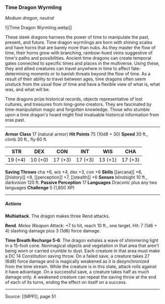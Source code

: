 ### Time Dragon Wyrmling
_Medium dragon, neutral_

![[Time Dragon Wyrmling.webp]]

These sleek dragons harness the power of time to manipulate the past, present, and future. Time dragon wyrmlings are born with shining scales and have horns that are barely more than nubs. As they master the flow of time, their horns grow with branching, rainbow-hued veins suggestive of time's paths and possibilities. Ancient time dragons can create temporal gates connected to specific times and places in the multiverse. Using these, they and allied creatures can travel anywhere in time to affect fate-determining moments or to banish threats beyond the flow of time. As a result of their ability to travel between ages, time dragons often seem unstuck from the usual flow of time and have a flexible view of what is, what was, and what will be.

Time dragons prize historical records, objects representative of lost cultures, and treasures from long-gone creators. They are fascinated by time-manipulation magic and forgotten knowledge. Those who stumble upon a time dragon's hoard might find invaluable historical information from eras past.




---

**Armor Class** 17 (natural armor)
**Hit Points** 75 (10d8 + 30)
**Speed** 30 ft., climb 30 ft., fly 60 ft.

| STR     | DEX     | CON     | INT     | WIS     | CHA     |
|---------|---------|---------|---------|---------|---------|
| 19 (+4) | 10 (+0) | 17 (+3) | 17 (+3) | 13 (+1) | 17 (+3) |

**Saving Throws** cha +6, wis +4, dex +3, con +6
**Skills** [[arcana]] +6, [[history]] +9, [[perception]] +7, [[stealth]] +6
**Senses** blindsight 10 ft., darkvision 120 ft.
**Passive Perception** 17
**Languages** Draconic plus any two languages
**Challenge** 5 (1,800 XP)

---

##### Actions
**Multiattack**. The dragon makes three Rend attacks.

**Rend**. _Melee Weapon Attack:_ +7 to hit, reach 10 ft., one target. Hit: 7 (1d6 + 4) slashing damage plus 3 (1d6) force damage.

**Time Breath Recharge 5-6**. The dragon exhales a wave of shimmering light in a 15-foot cone. Nonmagical objects and vegetation in that area that aren't being worn or carried crumble to dust. Each creature in that area must make a DC 14 Constitution saving throw. On a failed save, a creature takes 27 (6d8) force damage and is magically weakened as it is desynchronized from the time stream. While the creature is in this state, attack rolls against it have advantage. On a successful save, a creature takes half as much damage only. A weakened creature can repeat the saving throw at the end of each of its turns, ending the effect on itself on a success.


---

Source: [[MPP]], page 51